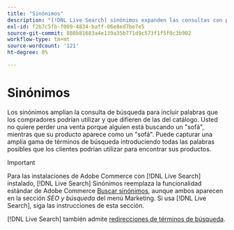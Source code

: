 ```yaml
---
title: "Sinónimos"
description: "[!DNL Live Search] sinónimos expanden las consultas con palabras que difieren de las del catálogo."
exl-id: f2b7c5fb-f009-4834-baff-06e8ed7be7e5
source-git-commit: 888b81683a4e139a35b771d9c573f1f5f0c3b902
workflow-type: tm+mt
source-wordcount: '121'
ht-degree: 0%

---
```


# Sinónimos

Los sinónimos amplían la consulta de búsqueda para incluir palabras que los compradores podrían utilizar y que difieren de las del catálogo. Usted no quiere perder una venta porque alguien está buscando un &quot;sofá&quot;, mientras que su producto aparece como un &quot;sofá&quot;. Puede capturar una amplia gama de términos de búsqueda introduciendo todas las palabras posibles que los clientes podrían utilizar para encontrar sus productos.

>[!IMPORTANT]
>
>Para las instalaciones de Adobe Commerce con [!DNL Live Search] instalado, [!DNL Live Search] Sinónimos reemplaza la funcionalidad estándar de Adobe Commerce [Buscar sinónimos](https://experienceleague.adobe.com/docs/commerce-admin/catalog/catalog/search/search-terms.html#search-synonyms), aunque ambos aparecen en la sección *SEO y búsqueda* del menú Marketing. Si usa [!DNL Live Search], siga las instrucciones de esta sección.

[!DNL Live Search] también admite [redirecciones de términos de búsqueda](https://experienceleague.adobe.com/docs/commerce-admin/catalog/catalog/search/search-terms.html).
